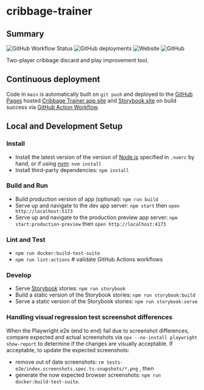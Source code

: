 # cribbage-trainer

## Summary

![GitHub Workflow Status](https://img.shields.io/github/actions/workflow/status/markafitzgerald1/cribbage-trainer/npm-build-test-upload-artifact-and-deploy.yml?label=build%2Bdeploy&style=plastic)
![GitHub deployments](https://img.shields.io/github/deployments/markafitzgerald1/cribbage-trainer/github-pages?label=deploy&style=plastic)
![Website](https://img.shields.io/website?label=webapp%20site&style=plastic&url=https%3A%2F%2Fmarkafitzgerald1.github.io%2Fcribbage-trainer%2F)
![GitHub](https://img.shields.io/github/license/markafitzgerald1/cribbage-trainer?style=plastic)

Two-player cribbage discard and play improvement tool.

## Continuous deployment

Code in `main` is automatically built on `git push` and deployed to the [GitHub
Pages](https://pages.github.com/) hosted
[Cribbage Trainer app site](https://markafitzgerald1.github.io/cribbage-trainer/)
and [Storybook site](https://markafitzgerald1.github.io/cribbage-trainer/storybook/)
on build success via [GitHub Action Workflow](https://github.com/markafitzgerald1/cribbage-trainer/actions/workflows/npm-build-test-upload-artifact-and-deploy.yml).

## Local and Development Setup

### Install

- Install the latest version of the version of [Node.js](https://nodejs.org/en/)
  specified in `.nvmrc` by hand, or if using [nvm](https://github.com/nvm-sh/nvm):
  `nvm install`
- Install third-party dependencies: `npm install`

### Build and Run

- Build production version of app (optional): `npm run build`
- Serve up and navigate to the dev app server: `npm start` then `open http://localhost:5173`
- Serve up and navigate to the production preview app server:
  `npm start:production-preview` then `open http://localhost:4173`

### Lint and Test

- `npm run docker:build-test-suite`
- `npm run lint:actions` # validate GitHub Actions workflows

### Develop

- Serve [Storybook](https://storybook.js.org/) stories: `npm run storybook`
- Build a static version of the Storybook stories: `npm run storybook:build`
- Serve a static version of the Storybook stories: `npm run storybook:serve`

### Handling visual regression test screenshot differences

When the Playwright e2e (end to end) fail due to screenshot differences, compare
expected and actual screenshots via `npx --no-install playwright show-report` to
determine if the changes are visually acceptable. If acceptable, to update the
expected screenshots:

- remove out of date screenshots: `rm tests-e2e/index.screenshots.spec.ts-snapshots/*.png`
  , then
- generate the now expected browser screenshots: `npm run docker:build-test-suite`.
